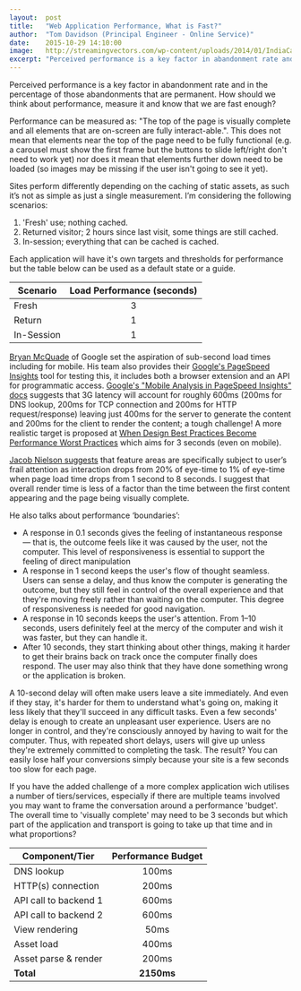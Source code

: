 ```yaml
---
layout:  post
title:   "Web Application Performance, What is Fast?"
author:  "Tom Davidson (Principal Engineer - Online Service)"
date:    2015-10-29 14:10:00
image:   http://streamingvectors.com/wp-content/uploads/2014/01/IndiaCarSpeedDialGold32.jpg
excerpt: "Perceived performance is a key factor in abandonment rate and in the percentage of those abandonments that are permanent. How should we think about performance, measure it and know that we are fast enough?"
---
```


Perceived performance is a key factor in abandonment rate and in the percentage of those abandonments that are permanent. How should we think about performance, measure it and know that we are fast enough?

Performance can be measured as: "The top of the page is visually complete and all elements that are on-screen are fully interact-able.". This does not mean that elements near the top of the page need to be fully functional (e.g. a carousel must show the first frame but the buttons to slide left/right don't need to work yet) nor does it mean that elements further down need to be loaded (so images may be missing if the user isn't going to see it yet).

Sites perform differently depending on the caching of static assets, as such it’s not as simple as just a single measurement.  I’m considering the following scenarios:
 1. 'Fresh' use; nothing cached.
 2. Returned visitor; 2 hours since last visit, some things are still cached.
 3. In-session; everything that can be cached is cached.

Each application will have it's own targets and thresholds for performance but the table below can be used as a default state or a guide.

| Scenario | Load Performance (seconds) |
|----------|:--------------------------:|
|Fresh     |             3              |
|Return    |             1              |
|In-Session|             1              |

[Bryan McQuade](http://googlewebmastercentral.blogspot.ca/2013/08/making-smartphone-sites-load-fast.html) of Google set the aspiration of sub-second load times including for mobile. His team also provides their [Google's PageSpeed Insights](http://developers.google.com/speed/pagespeed/insights/) tool for testing this, it includes both a browser extension and an API for programmatic access.  [Google's "Mobile Analysis in PageSpeed Insights" docs](https://developers.google.com/speed/docs/insights/mobile) suggests that 3G latency will account for roughly 600ms (200ms for DNS lookup, 200ms for TCP connection and 200ms for HTTP request/response) leaving just 400ms for the server to generate the content and 200ms for the client to render the content; a tough challenge! A more realistic target is proposed at [When Design Best Practices Become Performance Worst Practices](http://uxmag.com/articles/when-design-best-practices-become-performance-worst-practices) which aims for 3 seconds (even on mobile).

[Jacob Nielson suggests](http://www.nngroup.com/articles/website-response-times/) that feature areas are specifically subject to user’s frail attention as interaction drops from 20% of eye-time to 1% of eye-time when page load time drops from 1 second to 8 seconds. I suggest that overall render time is less of a factor than the time between the first content appearing and the page being visually complete.

He also talks about performance ‘boundaries’:

 - A response in 0.1 seconds gives the feeling of instantaneous response — that is, the outcome feels like it was caused by the user, not the computer. This level of responsiveness is essential to support the feeling of direct manipulation
 - A response in 1 second keeps the user's flow of thought seamless. Users can sense a delay, and thus know the computer is generating the outcome, but they still feel in control of the overall experience and that they're moving freely rather than waiting on the computer. This degree of responsiveness is needed for good navigation.
 - A response in 10 seconds keeps the user's attention. From 1–10 seconds, users definitely feel at the mercy of the computer and wish it was faster, but they can handle it.
 - After 10 seconds, they start thinking about other things, making it harder to get their brains back on track once the computer finally does respond. The user may also think that they have done something wrong or the application is broken.

A 10-second delay will often make users leave a site immediately. And even if they stay, it's harder for them to understand what's going on, making it less likely that they'll succeed in any difficult tasks. Even a few seconds' delay is enough to create an unpleasant user experience. Users are no longer in control, and they're consciously annoyed by having to wait for the computer. Thus, with repeated short delays, users will give up unless they're extremely committed to completing the task. The result? You can easily lose half your conversions simply because your site is a few seconds too slow for each page.

If you have the added challenge of a more complex application wich utilises a number of tiers/services, especially if there are multiple teams involved you may want to frame the conversation around a performance 'budget'. The overall time to 'visually complete' may need to be 3 seconds but which part of the application and transport is going to take up that time and in what proportions?

| Component/Tier        | Performance Budget |
| --------------------- | :----------------: |
| DNS lookup            | 100ms              |
| HTTP(s) connection    | 200ms              |
| API call to backend 1 | 600ms              |
| API call to backend 2 | 600ms              |
| View rendering        | 50ms               |
| Asset load            | 400ms              |
| Asset parse & render  | 200ms              |
| **Total**             | **2150ms**         |
